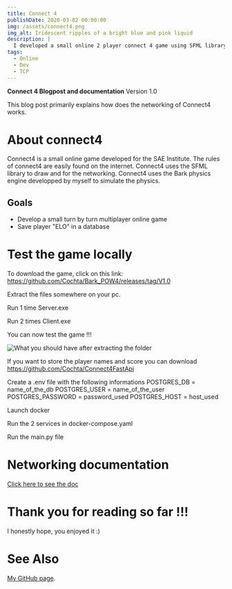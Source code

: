 ```yaml
---
title: Connect 4
publishDate: 2020-03-02 00:00:00
img: /assets/connect4.png
img_alt: Iridescent ripples of a bright blue and pink liquid
description: |
  I developed a small online 2 player connect 4 game using SFML library and my own TCP system
tags:
  - Online
  - Dev
  - TCP
---
```

**Connect 4 Blogpost and documentation**
Version 1.0


This blog post primarily explains how does the networking of Connect4 works.


About connect4
==============================================================

Connect4 is a small online game developed for the SAE Institute.
The rules of connect4 are easily found on the internet.
Connect4 uses the SFML library to draw and for the networking.
Connect4 uses the Bark physics engine developped by myself to simulate the physics. 


Goals
--------------------------------------------------------------

- Develop a small turn by turn multiplayer online game
- Save player "ELO" in a database

Test the game locally
==============================================================

To download the game, click on this link: https://github.com/Cochta/Bark_POW4/releases/tag/V1.0

Extract the files somewhere on your pc.

Run 1 time Server.exe

Run 2 times Client.exe

You can now test the game !!!

![What you should have after extracting the folder](/assets/ressources/ressourceConnect4/ReleaseFolder.PNG)

If you want to store the player names and score you can download https://github.com/Cochta/Connect4FastApi

Create a .env file with the following informations
    POSTGRES_DB = name_of_the_db
    POSTGRES_USER = name_of_the_user
    POSTGRES_PASSWORD = password_used
    POSTGRES_HOST = host_used

Launch docker

Run the 2 services in docker-compose.yaml

Run the main.py file

Networking documentation
==============================================================

<a href="/assets/ressources/html/index.html">Click here to see the doc</a>

Thank you for reading so far !!!
==============================================================
I honestly hope, you enjoyed it :)


See Also
==============================================================

[My GitHub page](https://github.com/Cochta).